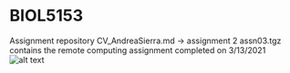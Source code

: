 # BIOL5153

Assignment repository 
CV_AndreaSierra.md -> assignment 2 
assn03.tgz contains the remote computing assignment completed on 3/13/2021
![alt text](https://github.com/asierram/BIOL5153.git/blob/main/PBS.png)



